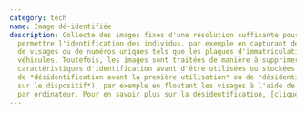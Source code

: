 ```yaml
---
category: tech
name: Image dé-identifiée
description: Collecte des images fixes d'une résolution suffisante pour
  permettre l'identification des individus, par exemple en capturant des images
  de visages ou de numéros uniques tels que les plaques d'immatriculation des
  véhicules. Toutefois, les images sont traitées de manière à supprimer les
  caractéristiques d'identification avant d'être utilisées ou stockées (on parle
  de *désidentification avant la première utilisation* ou de *désidentification
  sur le dispositif*), par exemple en floutant les visages à l'aide de la vision
  par ordinateur. Pour en savoir plus sur la désidentification, [cliquez ici](https://fr.wikipedia.org/wiki/Désidentification).
---
```

